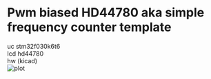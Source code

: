 # Pwm biased HD44780 aka simple frequency counter template
uc stm32f030k6t6<br>
lcd hd44780<br>
hw (kicad)<br>
![plot](./breadboard.png)

